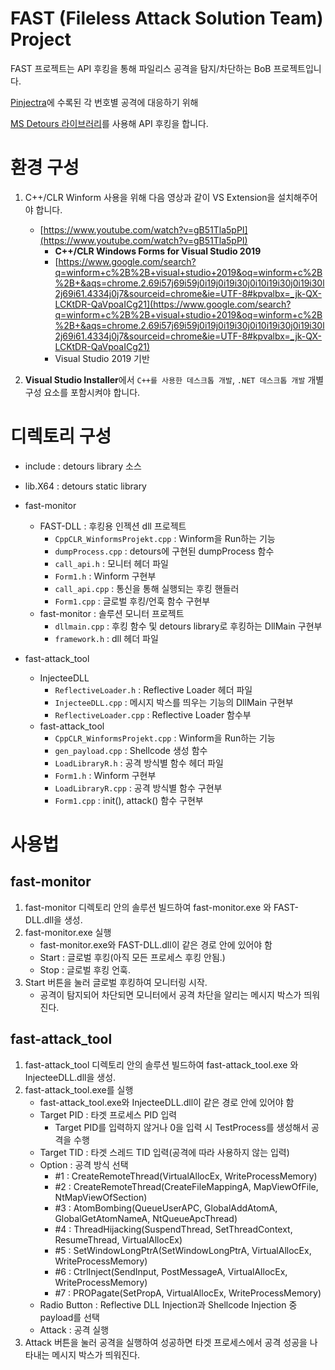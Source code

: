 # FAST (Fileless Attack Solution Team) Project

FAST 프로젝트는 API 후킹을 통해 파일리스 공격을 탐지/차단하는 BoB 프로젝트입니다.

[Pinjectra](https://github.com/SafeBreach-Labs/pinjectra)에 수록된 각 번호별 공격에 대응하기 위해

[MS Detours 라이브러리](https://github.com/microsoft/Detours)를 사용해 API 후킹을 합니다.

# 환경 구성

1. C++/CLR Winform 사용을 위해 다음 영상과 같이 VS Extension을 설치해주어야 합니다.
    - [https://www.youtube.com/watch?v=gB51Tla5pPI](https://www.youtube.com/watch?v=gB51Tla5pPI)
        - **C++/CLR Windows Forms for Visual Studio 2019**
        - [https://www.google.com/search?q=winform+c%2B%2B+visual+studio+2019&oq=winform+c%2B%2B+&aqs=chrome.2.69i57j69i59j0i19j0i19i30j0i10i19i30j0i19i30l2j69i61.4334j0j7&sourceid=chrome&ie=UTF-8#kpvalbx=_jk-QX-LCKtDR-QaVpoaICg21](https://www.google.com/search?q=winform+c%2B%2B+visual+studio+2019&oq=winform+c%2B%2B+&aqs=chrome.2.69i57j69i59j0i19j0i19i30j0i10i19i30j0i19i30l2j69i61.4334j0j7&sourceid=chrome&ie=UTF-8#kpvalbx=_jk-QX-LCKtDR-QaVpoaICg21)
        - Visual Studio 2019 기반

2. **Visual Studio Installer**에서 `C++를 사용한 데스크톱 개발`, `.NET 데스크톱 개발` 개별 구성 요소를 포함시켜야 합니다.

# 디렉토리 구성

- include : detours library 소스
- lib.X64 : detours static library
- fast-monitor
    - FAST-DLL : 후킹용 인젝션 dll 프로젝트
        - `CppCLR_WinformsProjekt.cpp` : Winform을 Run하는 기능
        - `dumpProcess.cpp` : detours에 구현된 dumpProcess 함수
        - `call_api.h` : 모니터 헤더 파일
        - `Form1.h` : Winform 구현부
        - `call_api.cpp` : 통신을 통해 실행되는 후킹 핸들러
        - `Form1.cpp` : 글로벌 후킹/언훅 함수 구현부
    - fast-monitor : 솔루션 모니터 프로젝트
        - `dllmain.cpp` : 후킹 함수 및 detours library로 후킹하는 DllMain 구현부
        - `framework.h` : dll 헤더 파일

- fast-attack_tool
    - InjecteeDLL
        - `ReflectiveLoader.h` : Reflective Loader 헤더 파일
        - `InjecteeDLL.cpp` : 메시지 박스를 띄우는 기능의 DllMain 구현부
        - `ReflectiveLoader.cpp` : Reflective Loader 함수부
    - fast-attack_tool
        - `CppCLR_WinformsProjekt.cpp` : Winform을 Run하는 기능
        - `gen_payload.cpp` : Shellcode 생성 함수
        - `LoadLibraryR.h` : 공격 방식별 함수 헤더 파일
        - `Form1.h` : Winform 구현부
        - `LoadLibraryR.cpp` : 공격 방식별 함수 구현부
        - `Form1.cpp` : init(), attack() 함수 구현부

# 사용법

## fast-monitor

1. fast-monitor 디렉토리 안의 솔루션 빌드하여 fast-monitor.exe 와 FAST-DLL.dll을 생성.
2. fast-monitor.exe 실행
    - fast-monitor.exe와 FAST-DLL.dll이 같은 경로 안에 있어야 함
    - Start : 글로벌 후킹(아직 모든 프로세스 후킹 안됨.)
    - Stop : 글로벌 후킹 언훅.
3. Start 버튼을 눌러 글로벌 후킹하여 모니터링 시작.
    - 공격이 탐지되어 차단되면 모니터에서 공격 차단을 알리는 메시지 박스가 띄워진다.

## fast-attack_tool

1. fast-attack_tool 디렉토리 안의 솔루션 빌드하여 fast-attack_tool.exe 와 InjecteeDLL.dll을 생성.
2. fast-attack_tool.exe를 실행
    - fast-attack_tool.exe와 InjecteeDLL.dll이 같은 경로 안에 있어야 함
    - Target PID : 타겟 프로세스 PID 입력
        - Target PID를 입력하지 않거나 0을 입력 시 TestProcess를 생성해서 공격을 수행
    - Target TID : 타겟 스레드 TID 입력(공격에 따라 사용하지 않는 입력)
    - Option : 공격 방식 선택
        - #1 : CreateRemoteThread(VirtualAllocEx, WriteProcessMemory)
        - #2 : CreateRemoteThread(CreateFileMappingA, MapViewOfFile, NtMapViewOfSection)
        - #3 : AtomBombing(QueueUserAPC, GlobalAddAtomA, GlobalGetAtomNameA, NtQueueApcThread)
        - #4 : ThreadHijacking(SuspendThread, SetThreadContext, ResumeThread, VirtualAllocEx)
        - #5 : SetWindowLongPtrA(SetWindowLongPtrA, VirtualAllocEx, WriteProcessMemory)
        - #6 : CtrlInject(SendInput, PostMessageA, VirtualAllocEx, WriteProcessMemory)
        - #7 : PROPagate(SetPropA, VirtualAllocEx, WriteProcessMemory)
    - Radio Button : Reflective DLL Injection과 Shellcode Injection 중 payload를 선택
    - Attack : 공격 실행
3. Attack 버튼을 눌러 공격을 실행하여 성공하면 타겟 프로세스에서 공격 성공을 나타내는 메시지 박스가 띄워진다.